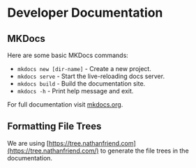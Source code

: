 # Developer Documentation

## MKDocs

Here are some basic MKDocs commands:

* `mkdocs new [dir-name]` - Create a new project.
* `mkdocs serve` - Start the live-reloading docs server.
* `mkdocs build` - Build the documentation site.
* `mkdocs -h` - Print help message and exit.

For full documentation visit [mkdocs.org](https://www.mkdocs.org).

## Formatting File Trees

We are using [https://tree.nathanfriend.com](https://tree.nathanfriend.com/) to generate the file trees in the documentation.
